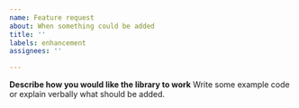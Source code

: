 ```yaml
---
name: Feature request
about: When something could be added
title: ''
labels: enhancement
assignees: ''

---
```


**Describe how you would like the library to work**
Write some example code or explain verbally what should be added.
